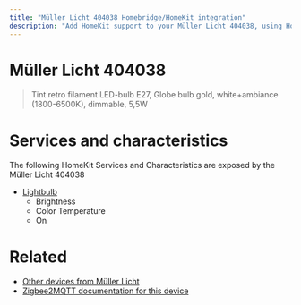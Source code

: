 ```yaml
---
title: "Müller Licht 404038 Homebridge/HomeKit integration"
description: "Add HomeKit support to your Müller Licht 404038, using Homebridge, Zigbee2MQTT and homebridge-z2m."
---
```

<!---
This file has been GENERATED using src/docgen/docgen.ts
DO NOT EDIT THIS FILE MANUALLY!
-->
# Müller Licht 404038
> Tint retro filament LED-bulb E27, Globe bulb gold, white+ambiance (1800-6500K), dimmable, 5,5W


# Services and characteristics
The following HomeKit Services and Characteristics are exposed by
the Müller Licht 404038

* [Lightbulb](../../light.md)
  * Brightness
  * Color Temperature
  * On


# Related
* [Other devices from Müller Licht](../index.md#muller_licht)
* [Zigbee2MQTT documentation for this device](https://www.zigbee2mqtt.io/devices/404038.html)